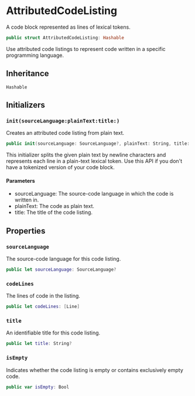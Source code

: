 # AttributedCodeListing

A code block represented as lines of lexical tokens.

``` swift
public struct AttributedCodeListing: Hashable 
```

Use attributed code listings to represent code written in a specific programming language.

## Inheritance

`Hashable`

## Initializers

### `init(sourceLanguage:plainText:title:)`

Creates an attributed code listing from plain text.

``` swift
public init(sourceLanguage: SourceLanguage?, plainText: String, title: String?) 
```

This initializer splits the given plain text by newline characters and represents each line in a plain-text lexical token. Use this API
if you don't have a tokenized version of your code block.

#### Parameters

  - sourceLanguage: The source-code language in which the code is written in.
  - plainText: The code as plain text.
  - title: The title of the code listing.

## Properties

### `sourceLanguage`

The source-code language for this code listing.

``` swift
public let sourceLanguage: SourceLanguage?
```

### `codeLines`

The lines of code in the listing.

``` swift
public let codeLines: [Line]
```

### `title`

An identifiable title for this code listing.

``` swift
public let title: String?
```

### `isEmpty`

Indicates whether the code listing is empty or contains exclusively empty code.

``` swift
public var isEmpty: Bool 
```
